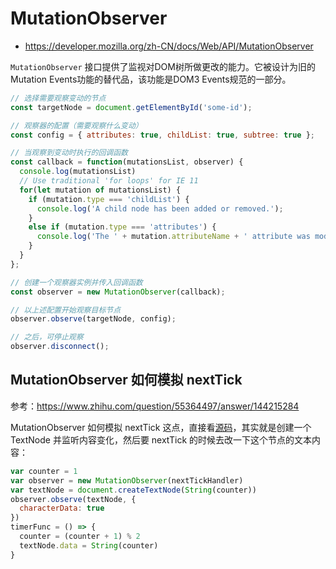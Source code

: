 # MutationObserver

- https://developer.mozilla.org/zh-CN/docs/Web/API/MutationObserver

`MutationObserver` 接口提供了监视对DOM树所做更改的能力。它被设计为旧的Mutation Events功能的替代品，该功能是DOM3 Events规范的一部分。

```js
// 选择需要观察变动的节点
const targetNode = document.getElementById('some-id');

// 观察器的配置（需要观察什么变动）
const config = { attributes: true, childList: true, subtree: true };

// 当观察到变动时执行的回调函数
const callback = function(mutationsList, observer) {
  console.log(mutationsList)
  // Use traditional 'for loops' for IE 11
  for(let mutation of mutationsList) {
    if (mutation.type === 'childList') {
      console.log('A child node has been added or removed.');
    }
    else if (mutation.type === 'attributes') {
      console.log('The ' + mutation.attributeName + ' attribute was modified.');
    }
  }
};

// 创建一个观察器实例并传入回调函数
const observer = new MutationObserver(callback);

// 以上述配置开始观察目标节点
observer.observe(targetNode, config);

// 之后，可停止观察
observer.disconnect();
```


## MutationObserver 如何模拟 nextTick

参考：https://www.zhihu.com/question/55364497/answer/144215284

MutationObserver 如何模拟 nextTick 这点，直接看[源码](https://github.com/vuejs/vue/blob/9cfd63a7d08c1eba029c8bd7463b3047c3347826/src/core/util/env.js#L86-L95)，其实就是创建一个 TextNode 并监听内容变化，然后要 nextTick 的时候去改一下这个节点的文本内容：

```js
var counter = 1
var observer = new MutationObserver(nextTickHandler)
var textNode = document.createTextNode(String(counter))
observer.observe(textNode, {
  characterData: true
})
timerFunc = () => {
  counter = (counter + 1) % 2
  textNode.data = String(counter)
}
```
